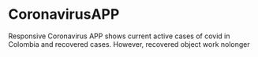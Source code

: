 # CoronavirusAPP
Responsive Coronavirus APP shows current active cases of covid in Colombia and recovered cases. However, recovered object work nolonger
